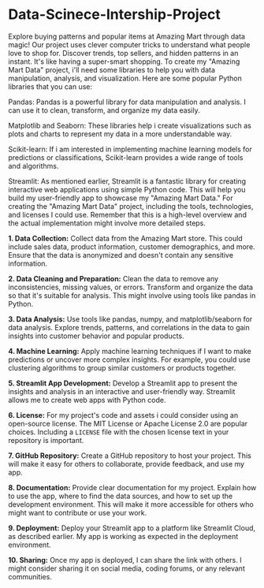 # Data-Scinece-Intership-Project
Explore buying patterns and popular items at Amazing Mart through data magic! Our project uses clever computer tricks to understand what people love to shop for. Discover trends, top sellers, and hidden patterns in an instant. It's like having a super-smart shopping.
To create my "Amazing Mart Data" project, i'll need some libraries to help you with data manipulation, analysis, and visualization. Here are some popular Python libraries that you can use:

Pandas: Pandas is a powerful library for data manipulation and analysis. I can use it to clean, transform, and organize my data easily.

Matplotlib and Seaborn: These libraries help i create visualizations such as plots and charts to represent my data in a more understandable way.

Scikit-learn: If i am interested in implementing machine learning models for predictions or classifications, Scikit-learn provides a wide range of tools and algorithms.

Streamlit: As mentioned earlier, Streamlit is a fantastic library for creating interactive web applications using simple Python code. This will help you build my user-friendly app to showcase my "Amazing Mart Data."
For creating the "Amazing Mart Data" project, including the tools, technologies, and licenses I could use. Remember that this is a high-level overview and the actual implementation might involve more detailed steps.

**1. Data Collection:**
Collect data from the Amazing Mart store. This could include sales data, product information, customer demographics, and more. Ensure that the data is anonymized and doesn't contain any sensitive information.

**2. Data Cleaning and Preparation:**
Clean the data to remove any inconsistencies, missing values, or errors. Transform and organize the data so that it's suitable for analysis. This might involve using tools like pandas in Python.

**3. Data Analysis:**
Use tools like pandas, numpy, and matplotlib/seaborn for data analysis. Explore trends, patterns, and correlations in the data to gain insights into customer behavior and popular products.

**4. Machine Learning:**
Apply machine learning techniques if I want to make predictions or uncover more complex insights. For example, you could use clustering algorithms to group similar customers or products together.

**5. Streamlit App Development:**
Develop a Streamlit app to present the insights and analysis in an interactive and user-friendly way. Streamlit allows me to create web apps with Python code.

**6. License:**
For my project's code and assets i could consider using an open-source license. The MIT License or Apache License 2.0 are popular choices. Including a `LICENSE` file with the chosen license text in your repository is important.

**7. GitHub Repository:**
Create a GitHub repository to host your project. This will make it easy for others to collaborate, provide feedback, and use my app.

**8. Documentation:**
Provide clear documentation for my project. Explain how to use the app, where to find the data sources, and how to set up the development environment. This will make it more accessible for others who might want to contribute or use your work.

**9. Deployment:**
Deploy your Streamlit app to a platform like Streamlit Cloud, as described earlier. My app is working as expected in the deployment environment.

**10. Sharing:**
Once my app is deployed, I can share the link with others. I might consider sharing it on social media, coding forums, or any relevant communities.


